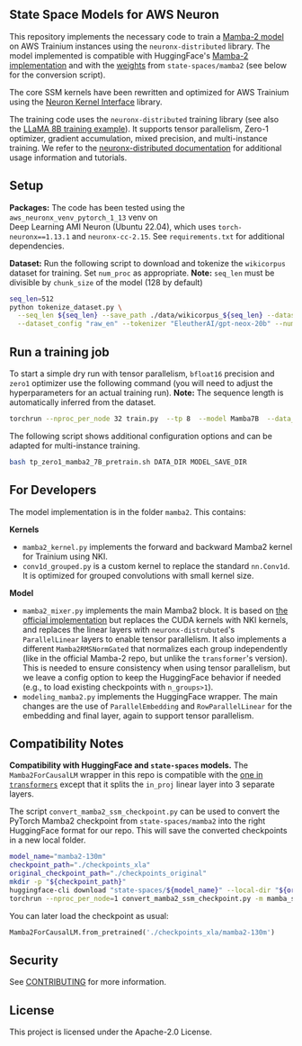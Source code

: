 ## State Space Models for AWS Neuron

This repository implements the necessary code to train a [Mamba-2 model](https://arxiv.org/abs/2405.21060) on AWS Trainium instances using the
`neuronx-distributed` library. The model implemented is compatible with
HuggingFace's [Mamba-2 implementation](https://github.com/huggingface/transformers/blob/main/src/transformers/models/mamba2/modeling_mamba2.py)
and with the [weights](https://huggingface.co/state-spaces/mamba2-2.7b) from `state-spaces/mamba2`
(see below for the conversion script).

The core SSM kernels have been rewritten and optimized for AWS Trainium using the
[Neuron Kernel Interface](https://awsdocs-neuron.readthedocs-hosted.com/en/latest/general/nki/index.html) library.

The training code uses the `neuronx-distributed` training library (see also
the [LLaMA 8B training example](https://github.com/aws-neuron/neuronx-distributed/blob/main/examples/training/llama/tp_zero1_llama_hf_pretrain/tp_zero1_llama_hf_pretrain.py)).
It supports tensor parallelism, Zero-1 optimizer, gradient accumulation, mixed precision,
and multi-instance training. We refer to
the [neuronx-distributed documentation](https://awsdocs-neuron.readthedocs-hosted.com/en/latest/libraries/neuronx-distributed/index.html)
for additional usage information and tutorials.

## Setup
**Packages:** The code has been tested using the `aws_neuronx_venv_pytorch_1_13` venv on 	
Deep Learning AMI Neuron (Ubuntu 22.04), which uses `torch-neuronx==1.13.1` and `neuronx-cc-2.15`.
See `requirements.txt` for additional dependencies.

**Dataset:** Run the following script to download and tokenize the `wikicorpus` dataset for training. Set `num_proc` as
appropriate.
**Note:** `seq_len` must be divisible by `chunk_size` of the model (128 by default)
```sh
seq_len=512
python tokenize_dataset.py \
  --seq_len ${seq_len} --save_path ./data/wikicorpus_${seq_len} --dataset "wikicorpus" \
  --dataset_config "raw_en" --tokenizer "EleutherAI/gpt-neox-20b" --num_proc ${num_proc}
```

## Run a training job

To start a simple dry run with tensor parallelism, `bfloat16` precision and `zero1` optimizer use the following command
(you will need to adjust the hyperparameters for an actual training run).
**Note:** The sequence length is automatically inferred from the dataset.
```sh
torchrun --nproc_per_node 32 train.py  --tp 8  --model Mamba7B  --data_dir ./data/wikicorpus_512/  --max_steps 16  --dtype bfloat16  --use_zero_1  --grad_accum_usteps 1  --lr 0.001  --checkpoint_freq 8  --checkpoint_dir ./model_save/  --tag mamba2_7b_testrun  --vocab_size 50288  --warmup_steps 5  --batch 1  --rmsnorm_across_groups  --beta1 0.9  --beta2 0.95  --weight_decay 0.1
```
The following script shows additional configuration options and can be adapted for multi-instance training.
```sh
bash tp_zero1_mamba2_7B_pretrain.sh DATA_DIR MODEL_SAVE_DIR
```

## For Developers

The model implementation is in the folder `mamba2`. This contains:

**Kernels**

* `mamba2_kernel.py` implements the forward and backward Mamba2 kernel for Trainium using NKI.
* `conv1d_grouped.py` is a custom kernel to replace the standard `nn.Conv1d`. It is optimized for grouped convolutions
  with small kernel size.

**Model**

* `mamba2_mixer.py` implements the main Mamba2 block. It is based
  on [the official implementation](https://github.com/huggingface/transformers/blob/main/src/transformers/models/mamba2/modeling_mamba2.py#L191)
  but replaces the CUDA kernels with NKI kernels, and replaces the linear layers with `neuronx-distrubuted`'s
  `ParallelLinear` layers to enable tensor parallelism. It also implements a different `Mamba2RMSNormGated` that
  normalizes each group independently (like in the official Mamba-2 repo, but unlike the `transformer`'s version). This
  is
  needed to ensure consistency when using tensor parallelism, but we leave a config option to keep the HuggingFace behavior
  if needed (e.g., to load existing checkpoints with `n_groups>1`).
* `modeling_mamba2.py` implements the HuggingFace wrapper. The main changes
  are the use of `ParallelEmbedding` and `RowParallelLinear` for the embedding and final layer, again to support tensor
  parallelism.

## Compatibility Notes

**Compatibility with HuggingFace and `state-spaces` models.** The `Mamba2ForCausalLM` wrapper in this repo is compatible with the
[one in `transformers`](https://github.com/huggingface/transformers/blob/main/src/transformers/models/mamba2/modeling_mamba2.py)
except that it splits the `in_proj` linear layer into 3 separate layers.

The script `convert_mamba2_ssm_checkpoint.py` can be used
to convert the PyTorch Mamba2 checkpoint from `state-spaces/mamba2` into the right HuggingFace format for our repo.
This will save the converted checkpoints in a new local folder.

```sh
model_name="mamba2-130m"
checkpoint_path="./checkpoints_xla"
original_checkpoint_path="./checkpoints_original"
mkdir -p "${checkpoint_path}"
huggingface-cli download "state-spaces/${model_name}" --local-dir "${original_checkpoint_path}/${model_name}"
torchrun --nproc_per_node=1 convert_mamba2_ssm_checkpoint.py -m mamba_ssm -p fp16 -i "${original_checkpoint_path}/${model_name}" -o "${checkpoint_path}/${model_name}" --split_proj
```

You can later load the checkpoint as usual:

```python
Mamba2ForCausalLM.from_pretrained('./checkpoints_xla/mamba2-130m')
```

## Security

See [CONTRIBUTING](CONTRIBUTING.md#security-issue-notifications) for more information.

## License

This project is licensed under the Apache-2.0 License.

